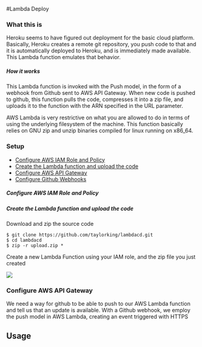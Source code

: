 #Lambda Deploy

### What this is
Heroku seems to have figured out deployment for the basic cloud platform. Basically, Heroku creates a remote git repository, you push code to that and it is automatically deployed to Heroku, and is immediately made available. This Lambda function emulates that behavior. 

##### How it works
This Lambda function is invoked with the Push model, in the form of a webhook from Github sent to AWS API Gateway. When new code is pushed to github, this function pulls the code, compresses it into a zip file, and uploads it to the function with the ARN specified in the URL parameter.

AWS Lambda is very restrictive on what you are allowed to do in terms of using the underlying filesystem of the machine. This function basically relies on GNU zip and unzip binaries compiled for linux running on x86_64. 

### Setup
* [Configure AWS IAM Role and Policy]()
* [Create the Lambda function and upload the code
]()
* [Configure AWS API Gateway]()
* [Configure Github Webhooks]()

##### Configure AWS IAM Role and Policy


##### Create the Lambda function and upload the code

Download and zip the source code

```{sh}
$ git clone https://github.com/taylorking/lambdacd.git
$ cd lambdacd
$ zip -r upload.zip *
```

Create a new Lambda Function using your IAM role, and the zip file you just created

![](http://i.imgur.com/dA31cQQ.png)

### Configure AWS API Gateway

We need a way for github to be able to push to our AWS Lambda function and tell us that an update is available. With a Github webhook, we employ the push model in AWS Lambda, creating an event triggered with HTTPS


## Usage
